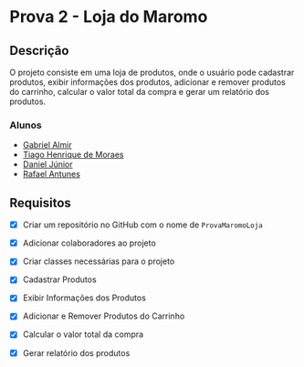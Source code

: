 # Prova 2 - Loja do Maromo

## Descrição

O projeto consiste em uma loja de produtos, onde o usuário pode cadastrar produtos, exibir informações dos produtos, adicionar e remover produtos do carrinho, calcular o valor total da compra e gerar um relatório dos produtos.

### Alunos

- [Gabriel Almir](https://github.com/momentoalmir)
- [Tiago Henrique de Moraes](https://github.com/TiagoKblo)
- [Daniel Júnior](https://github.com/Judoloko)
- [Rafael Antunes](https://github.com/RafaelAntunes2)

## Requisitos

- [x] Criar um repositório no GitHub com o nome de `ProvaMaromoLoja`
- [x] Adicionar colaboradores ao projeto
- [x] Criar classes necessárias para o projeto
- [x] Cadastrar Produtos
- [x] Exibir Informações dos Produtos
- [x] Adicionar e Remover Produtos do Carrinho
- [x] Calcular o valor total da compra
- [x] Gerar relatório dos produtos

